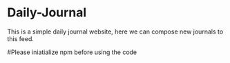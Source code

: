 # Daily-Journal
This is a simple daily journal website, here we can compose new journals to this feed.

#Please iniatialize npm before using the code

